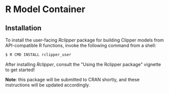 # R Model Container

## Installation
To install the user-facing *Rclipper* package for building Clipper models from API-compatible
R functions, invoke the following command from a shell:

```sh 
$ R CMD INSTALL rclipper_user
```

After installing *Rclipper*, consult the "Using the Rclipper package" vignette to get started!


**Note**: this package will be submitted to CRAN shortly, and these instructions will be updated accordingly.
